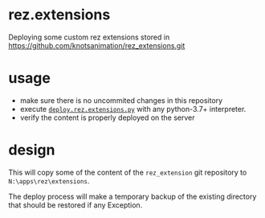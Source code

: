 # rez.extensions

Deploying some custom rez extensions stored in https://github.com/knotsanimation/rez_extensions.git

# usage

- make sure there is no uncommited changes in this repository
- execute [`deploy.rez.extensions.py`](deploy.rez.extensions.py)
with any python-3.7+ interpreter.
- verify the content is properly deployed on the server

# design

This will copy some of the content of the `rez_extension` git repository
to `N:\apps\rez\extensions`.

The deploy process will make a temporary backup of the existing directory
that should be restored if any Exception.